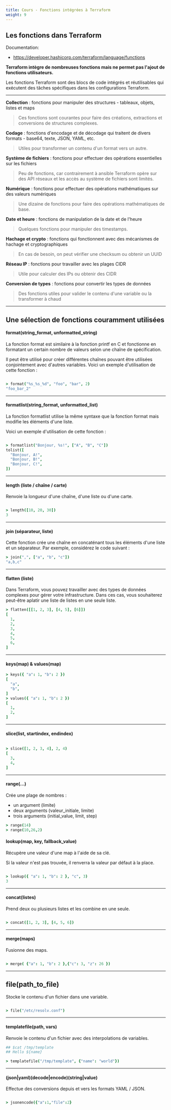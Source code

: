 ```yaml
---
title: Cours - Fonctions intégrées à Terraform
weight: 9
---
```


## Les fonctions dans Terraform 

Documentation: 
* https://developer.hashicorp.com/terraform/language/functions

**Terraform intègre de nombreuses fonctions mais ne permet pas l'ajout de fonctions utilisateurs.**

Les fonctions Terraform sont des blocs de code intégrés et réutilisables qui exécutent des tâches spécifiques dans les configurations Terraform. 

---

**Collection** : fonctions pour manipuler des structures - tableaux, objets, listes et maps

> Ces fonctions sont courantes pour faire des créations, extractions et conversions de structures complexes. 

**Codage** : fonctions d'encodage et de décodage qui traitent de divers formats - base64, texte, JSON, YAML, etc.

> Utiles pour transformer un contenu d'un format vers un autre. 

**Système de fichiers** : fonctions pour effectuer des opérations essentielles sur les fichiers

> Peu de fonctions, car contrairement à ansible Terraform opère sur des API réseaux et les accès au système de fichiers sont limités.

**Numérique** : fonctions pour effectuer des opérations mathématiques sur des valeurs numériques

> Une dizaine de fonctions pour faire des opérations mathématiques de base.

**Date et heure** : fonctions de manipulation de la date et de l'heure

> Quelques fonctions pour manipuler des timestamps.

**Hachage et crypto** : fonctions qui fonctionnent avec des mécanismes de hachage et cryptographiques

> En cas de besoin, on peut vérifier une checksum ou obtenir un UUID

**Réseau IP** : fonctions pour travailler avec les plages CIDR

> Utile pour calculer des IPs ou obtenir des CIDR

**Conversion de types** : fonctions pour convertir les types de données

> Des fonctions utiles pour valider le contenu d'une variable ou la transformer à chaud

---

## Une sélection de fonctions couramment utilisées 

#### format(string_format, unformatted_string)
La fonction format est similaire à la fonction printf en C et fonctionne en formatant un certain nombre de valeurs selon une chaîne de spécification.

Il peut être utilisé pour créer différentes chaînes pouvant être utilisées conjointement avec d'autres variables. Voici un exemple d'utilisation de cette fonction :

```coffeescript

> format("%s_%s_%d", "foo", "bar", 2) 
"foo_bar_2"

```
---

#### formatlist(string_format, unformatted_list)
La fonction formatlist utilise la même syntaxe que la fonction format mais modifie les éléments d'une liste.

Voici un exemple d'utilisation de cette fonction :

```coffeescript

> formatlist("Bonjour, %s!", ["A", "B", "C"])
tolist([
  "Bonjour, A!",
  "Bonjour, B!",
  "Bonjour, C!",
])

```
---

#### length (liste / chaîne / carte)
Renvoie la longueur d'une chaîne, d'une liste ou d'une carte.

```coffeescript

> length([10, 20, 30])
3
```

---

#### join (séparateur, liste)
Cette fonction crée une chaîne en concaténant tous les éléments d'une liste et un séparateur. Par exemple, considérez le code suivant :

```coffeescript
> join(",", ["a", "b", "c"])
"a,b,c"
```

---

#### flatten (liste)
Dans Terraform, vous pouvez travailler avec des types de données complexes pour gérer votre infrastructure. Dans ces cas, vous souhaiterez peut-être aplatir une liste de listes en une seule liste.

```coffeescript
> flatten([[1, 2, 3], [4, 5], [6]])
[
  1,
  2,
  3,
  4,
  5,
  6,
]

```
---

#### keys(map) & values(map)

```coffeescript
> keys({ "a": 1, "b": 2 })
[
  "a",
  "b",
]
> values({ "a": 1, "b": 2 })
[
  1,
  2,
]
```
---

#### slice(list, startindex, endindex)

```coffeescript

> slice([1, 2, 3, 4], 2, 4)
[
  3,
  4,
]
```

---

#### range(...)

Crée une plage de nombres :

* un argument (limite)
* deux arguments (valeur_initiale, limite)
* trois arguments (initial_value, limit, step)

```coffeescript
> range(14)
> range(10,26,2)

```

#### lookup(map, key, fallback_value)

Récupère une valeur d'une map à l'aide de sa clé. 

Si la valeur n'est pas trouvée, il renverra la valeur par défaut à la place.

```coffeescript

> lookup({ "a": 1, "b": 2 }, "c", 3)
3

```
---

#### concat(listes)

Prend deux ou plusieurs listes et les combine en une seule.

```coffeescript

> concat([1, 2, 3], [4, 5, 6])

```

---

#### merge(maps)

Fusionne des maps.

```coffeescript

> merge( {"a": 1, "b": 2 },{"c": 3, "z": 26 }) 

```

---

## file(path_to_file)

Stocke le contenu d'un fichier dans une variable.

```coffeescript

> file("/etc/resolv.conf") 

```

--- 

#### templatefile(path, vars)

Renvoie le contenu d'un fichier avec des interpolations de variables.

```coffeescript
## $cat /tmp/template 
## Hello ${name}

> templatefile("/tmp/template", {"name": "world"})

```

---

#### (json|yaml)(decode|encode)(string|value) 

Effectue des conversions depuis et vers les formats YAML / JSON.

```coffeescript

> jsonencode({"a":1,"file":2}

```

